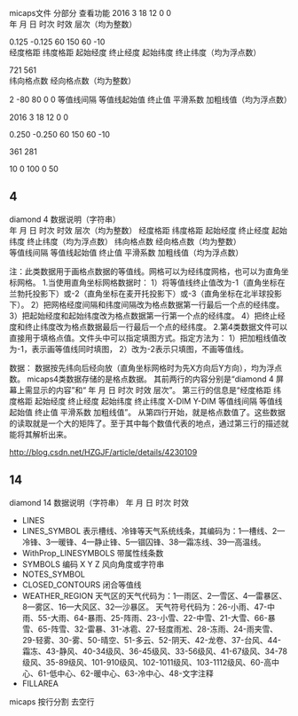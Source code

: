 micaps文件 分部分 查看功能
2016     3    18         12     0     0   
年  月  日               时次  时效  层次（均为整数）


0.125     -0.125   60       150      60       -10   
经度格距  纬度格距  起始经度  终止经度  起始纬度  终止纬度（均为浮点数）

721        561   
纬向格点数  经向格点数（均为整数）  

2          -80          80      0       0
等值线间隔  等值线起始值  终止值  平滑系数 加粗线值（均为浮点数）



2016     3    18    12     0     0   

0.250  -0.250    60   150    60   -10   

361   281    

10     0   100     0    50




## 4
diamond  4  数据说明（字符串）  
	年  月  日  时次  时效  层次（均为整数）
	经度格距  纬度格距  起始经度  终止经度  起始纬度  终止纬度（均为浮点数） 
	纬向格点数  经向格点数（均为整数）  
	等值线间隔  等值线起始值  终止值  平滑系数 加粗线值（均为浮点数）

注：此类数据用于画格点数据的等值线。网格可以为经纬度网格，也可以为直角坐标网格。
1.当使用直角坐标网格数据时：
	1）将等值线终止值改为-1（直角坐标在兰勃托投影下）或-2（直角坐标在麦开托投影下）或-3（直角坐标在北半球投影下）。
	2）把网格经度间隔和纬度间隔改为格点数据第一行最后一个点的经纬度。
	3）把起始经度和起始纬度改为格点数据第一行第一个点的经纬度。
	4）把终止经度和终止纬度改为格点数据最后一行最后一个点的经纬度。
2.第4类数据文件可以直接用于填格点值。文件头中可以指定填图方式。指定方法为：
	1）把加粗线值改为-1，表示画等值线同时填图，
	2）改为-2表示只填图，不画等值线。

数据：
	数据按先纬向后经向放（直角坐标网格时为先X方向后Y方向），均为浮点数。
micaps4类数据存储的是格点数据。
其前两行的内容分别是“diamond 4 屏幕上需显示的内容”和“ 年 月 日 时次 时效 层次”。
第三行的信息是“经度格距 纬度格距 起始经度 终止经度 起始纬度 终止纬度 X-DIM Y-DIM 等值线间隔 等值线起始值 终止值 平滑系数 加粗线值”。
从第四行开始，就是格点数值了。这些数据的读取就是一个大的矩阵了。至于其中每个数值代表的地点，通过第三行的描述就能将其解析出来。

http://blog.csdn.net/HZGJF/article/details/4230109


## 14
diamond 14  数据说明（字符串）  年  月  日  时次 时效
- LINES
- LINES_SYMBOL
	表示槽线、冷锋等天气系统线条，其编码为：1—槽线、2—冷锋、3—暖锋、4—静止锋、5—锢囚锋、38—霜冻线、39—高温线。
- WithProp_LINESYMBOLS
	带属性线条数
- SYMBOLS
	编码 X  Y  Z  风向角度或字符串
- NOTES_SYMBOL
- CLOSED_CONTOURS
	闭合等值线
- WEATHER_REGION
	天气区的天气代码为：1—雨区、2—雪区、4—雷暴区、8—雾区、16—大风区、32—沙暴区。
	天气符号代码为：26-小雨、47-中雨、55-大雨、64-暴雨、25-阵雨、23-小雪、22-中雪、21-大雪、66-暴雪、65-阵雪、32-雷暴、31-冰雹、27-轻度雨凇、28-冻雨、24-雨夹雪、29-轻雾、30-雾、50-晴空、51-多云、52-阴天、42-龙卷、37-台风、44-霜冻、43-静风、40-34级风、36-45级风、33-56级风、41-67级风、34-78级风、35-89级风、101-910级风、102-1011级风、103-1112级风、60-高中心、61-低中心、62-暖中心、63-冷中心、48-文字注释
- FILLAREA







micaps
	按行分割
	去空行
	